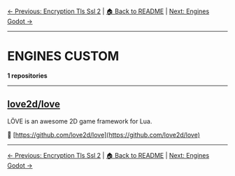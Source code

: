 [← Previous: Encryption Tls Ssl 2](encryption-tls-ssl-2.txt) | [🏠 Back to README](../README.md) | [Next: Engines Godot →](engines-godot.txt)

---

# ENGINES CUSTOM

**1 repositories**

---

## [love2d/love](https://github.com/love2d/love)

LÖVE is an awesome 2D game framework for Lua.

🔗 [https://github.com/love2d/love](https://github.com/love2d/love)

---


[← Previous: Encryption Tls Ssl 2](encryption-tls-ssl-2.txt) | [🏠 Back to README](../README.md) | [Next: Engines Godot →](engines-godot.txt)
